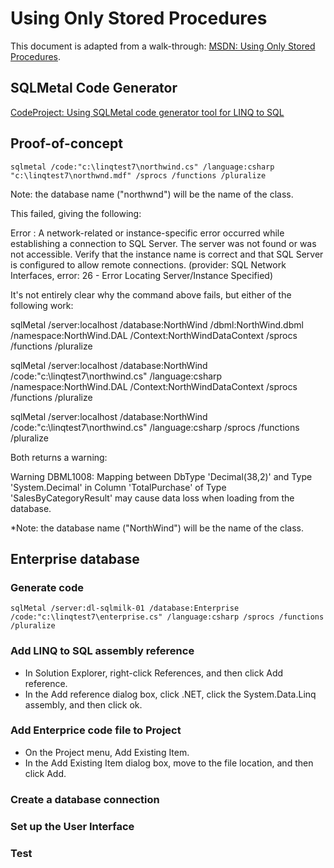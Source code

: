 # Using Only Stored Procedures
This document is adapted from a walk-through: [MSDN: Using Only Stored Procedures]("http://msdn.microsoft.com/en-us/library/bb399407(v=vs.110).aspx").

## SQLMetal Code Generator
[CodeProject: Using SQLMetal code generator tool for LINQ to SQL](http://www.codeproject.com/Articles/35655/Using-SQLMetal-code-generator-tool-for-LINQ-to-SQL)


## Proof-of-concept
    sqlmetal /code:"c:\linqtest7\northwind.cs" /language:csharp "c:\linqtest7\northwnd.mdf" /sprocs /functions /pluralize

Note: the database name ("northwnd") will be the name of the class.

This failed, giving the following:

  Error : A network-related or instance-specific error occurred while establishing a connection
  to SQL Server. The server was not found or was not accessible. Verify that the instance name 
  is correct and that SQL Server is configured to allow remote connections. (provider: SQL 
  Network Interfaces, error: 26 - Error Locating Server/Instance Specified)

It's not entirely clear why the command above fails, but either of the following work:

  sqlMetal /server:localhost /database:NorthWind /dbml:NorthWind.dbml /namespace:NorthWind.DAL /Context:NorthWindDataContext /sprocs /functions /pluralize

  sqlMetal /server:localhost /database:NorthWind /code:"c:\linqtest7\northwind.cs" /language:csharp /namespace:NorthWind.DAL /Context:NorthWindDataContext /sprocs /functions /pluralize

  sqlMetal /server:localhost /database:NorthWind /code:"c:\linqtest7\northwind.cs" /language:csharp /sprocs /functions /pluralize

Both returns a warning:

  Warning DBML1008: Mapping between DbType 'Decimal(38,2)' and Type 'System.Decimal' in Column
  'TotalPurchase' of Type 'SalesByCategoryResult' may cause data loss when loading from the database.

*Note: the database name ("NorthWind") will be the name of the class.

## Enterprise database
### Generate code
    sqlMetal /server:dl-sqlmilk-01 /database:Enterprise /code:"c:\linqtest7\enterprise.cs" /language:csharp /sprocs /functions /pluralize

### Add LINQ to SQL assembly reference
- In Solution Explorer, right-click References, and then click Add reference.
- In the Add reference dialog box, click .NET, click the System.Data.Linq assembly, and then click ok.

### Add Enterprice code file to Project
- On the Project menu, Add Existing Item.
- In the Add Existing Item dialog box, move to the file location, and then click Add.

### Create a database connection

### Set up the User Interface

### Test